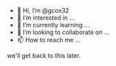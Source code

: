 - 👋 Hi, I’m @gcox32
- 👀 I’m interested in ...
- 🌱 I’m currently learning ...
- 💞️ I’m looking to collaborate on ...
- 📫 How to reach me ...

<!---
gcox32/gcox32 is a ✨ special ✨ repository because its `README.md` (this file) appears on your GitHub profile.
You can click the Preview link to take a look at your changes.
--->

we'll get back to this later.
